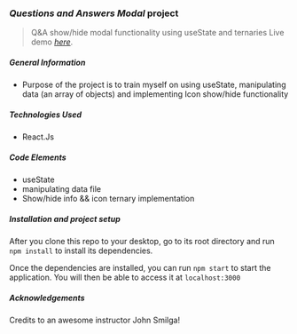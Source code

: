 ### _Questions and Answers Modal_ project

> Q&A show/hide modal functionality using useState and ternaries
> Live demo [_here_](https://www.example.com). <!-- If you have the project hosted somewhere, include the link here. -->

<!-- <hr style="border:1px dotted lightblue"> </hr> -->

##### General Information

- Purpose of the project is to train myself on using useState, manipulating data (an array of objects) and implementing Icon show/hide functionality

##### Technologies Used

- React.Js

##### Code Elements

- useState
- manipulating data file
- Show/hide info && icon ternary implementation

##### Installation and project setup

After you clone this repo to your desktop, go to its root directory and run `npm install` to install its dependencies.

Once the dependencies are installed, you can run `npm start` to start the application. You will then be able to access it at `localhost:3000`

##### Acknowledgements

Credits to an awesome instructor John Smilga!
